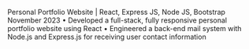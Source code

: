 Personal Portfolio Website | React, Express JS, Node JS, Bootstrap November 2023
• Developed a full-stack, fully responsive personal portfolio website using React
• Engineered a back-end mail system with Node.js and Express.js for receiving user contact information
